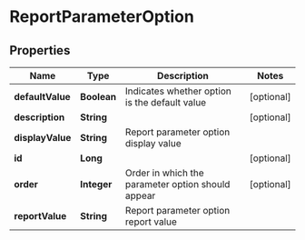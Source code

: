 
# ReportParameterOption

## Properties
Name | Type | Description | Notes
------------ | ------------- | ------------- | -------------
**defaultValue** | **Boolean** | Indicates whether option is the default value |  [optional]
**description** | **String** |  |  [optional]
**displayValue** | **String** | Report parameter option display value | 
**id** | **Long** |  |  [optional]
**order** | **Integer** | Order in which the parameter option should appear |  [optional]
**reportValue** | **String** | Report parameter option report value | 



